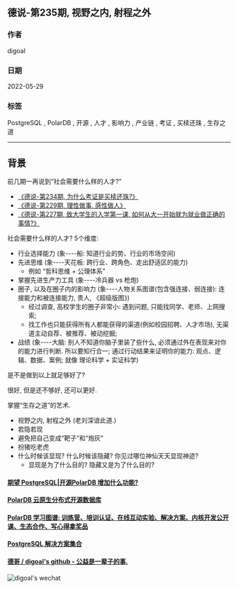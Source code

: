 ## 德说-第235期, 视野之内, 射程之外     
                                                      
### 作者                                                      
digoal                                                      
                                                      
### 日期                                                      
2022-05-29                                           
                                                      
### 标签                                                      
PostgreSQL , PolarDB , 开源 , 人才 , 影响力 , 产业链 , 考证 , 买椟还珠 , 生存之道                                        
                                                      
----                                        
                                                      
## 背景   
前几期一再说到“社会需要什么样的人才?”   
- [《德说-第234期, 为什么考证是买椟还珠?》](../202305/20230528_04.md)    
- [《德说-第229期, 理性做事, 感性做人》](../202305/20230513_03.md)    
- [《德说-第227期, 致大学生的入学第一课, 如何从大一开始就为就业做正确的事情?》](../202305/20230513_01.md)    
  
社会需要什么样的人才?   5个维度:          
- 行业选择能力 (象----船: 知道行业的势、行业的市场空间)        
- 先进思维 (象----天花板: 跨行业、跨角色、走出舒适区的能力)      
    - 例如 “哲科思维 + 公理体系”        
- 掌握先进生产力工具 (象----冷兵器 vs 枪炮)        
- 圈子, 以及在圈子内的影响力 (象----人物关系图谱(包含强连接、弱连接): 连接能力和被连接能力, 贵人, 《超级版图》)      
    - 经过调查, 高校学生的圈子非常小: 遇到问题, 只能找同学、老师、上网搜索;     
    - 找工作也只能获得所有人都能获得的渠道(例如校园招聘、人才市场), 无渠道主动自荐、被推荐、被动挖掘;        
- 战绩 (象----大脑: 别人不知道你脑子里装了些什么, 必须通过外在表现来对你的能力进行判断.   所以要知行合一;   通过行动结果来证明你的能力: 观点、逻辑、数据、案例;   就像 理论科学 + 实证科学)       
  
是不是做到以上就足够好了?    
  
很好, 但是还不够好, 还可以更好.    
  
掌握“生存之道”的艺术.  
- 视野之内, 射程之外  (老刘深谙此道.)  
- 若隐若现    
- 避免把自己变成“靶子”和“炮灰”  
- 扮猪吃老虎  
- 什么时候该显现? 什么时候该隐藏? 你见过哪位神仙天天显现神迹?    
    - 显现是为了什么目的? 隐藏又是为了什么目的?  
    
  
#### [期望 PostgreSQL|开源PolarDB 增加什么功能?](https://github.com/digoal/blog/issues/76 "269ac3d1c492e938c0191101c7238216")
  
  
#### [PolarDB 云原生分布式开源数据库](https://github.com/ApsaraDB "57258f76c37864c6e6d23383d05714ea")
  
  
#### [PolarDB 学习图谱: 训练营、培训认证、在线互动实验、解决方案、内核开发公开课、生态合作、写心得拿奖品](https://www.aliyun.com/database/openpolardb/activity "8642f60e04ed0c814bf9cb9677976bd4")
  
  
#### [PostgreSQL 解决方案集合](../201706/20170601_02.md "40cff096e9ed7122c512b35d8561d9c8")
  
  
#### [德哥 / digoal's github - 公益是一辈子的事.](https://github.com/digoal/blog/blob/master/README.md "22709685feb7cab07d30f30387f0a9ae")
  
  
![digoal's wechat](../pic/digoal_weixin.jpg "f7ad92eeba24523fd47a6e1a0e691b59")
  
